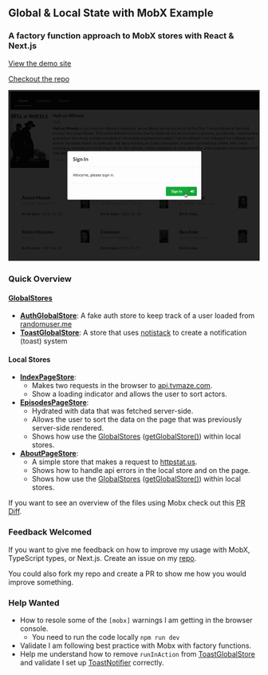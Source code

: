 ## Global & Local State with MobX Example

### A factory function approach to MobX stores with React & Next.js

[View the demo site](https://mobx-local-global-stores.vercel.app/)

[Checkout the repo](https://github.com/codeBelt/mobx-local-global-stores)

![screenshot of website](./animation.gif)

### Quick Overview

#### [GlobalStores](https://github.com/codeBelt/mobx-local-global-stores/blob/main/src/stores/GlobalStore.ts)

- **[AuthGlobalStore](https://github.com/codeBelt/mobx-local-global-stores/blob/main/src/stores/auth/AuthGlobalStore.ts)**: A fake auth store to keep track of a user loaded from [randomuser.me](https://randomuser.me/)
- **[ToastGlobalStore](https://github.com/codeBelt/mobx-local-global-stores/blob/main/src/stores/toast/ToastGlobalStore.ts)**: A store that uses [notistack](https://iamhosseindhv.com/notistack) to create a notification (toast) system

#### Local Stores

- **[IndexPageStore](https://github.com/codeBelt/mobx-local-global-stores/blob/main/src/components/pages/index-page/IndexPage.store.ts)**:
  - Makes two requests in the browser to [api.tvmaze.com](https://api.tvmaze.com).
  - Show a loading indicator and allows the user to sort actors.
- **[EpisodesPageStore](https://github.com/codeBelt/mobx-local-global-stores/blob/main/src/components/pages/episodes-page/EpisodesPage.store.ts)**:
  - Hydrated with data that was fetched server-side.
  - Allows the user to sort the data on the page that was previously server-side rendered.
  - Shows how use the [GlobalStores](https://github.com/codeBelt/mobx-local-global-stores/blob/main/src/stores/GlobalStore.ts) ([getGlobalStore()](https://github.com/codeBelt/mobx-local-global-stores/blob/main/src/components/shared/global-store-provider/GlobalStoreProvider.tsx#L13)) within local stores.
- **[AboutPageStore](https://github.com/codeBelt/mobx-local-global-stores/blob/main/src/components/pages/about-page/AboutPage.store.ts)**:
  - A simple store that makes a request to [httpstat.us](https://httpstat.us).
  - Shows how to handle api errors in the local store and on the page.
  - Shows how use the [GlobalStores](https://github.com/codeBelt/mobx-local-global-stores/blob/main/src/stores/GlobalStore.ts) ([getGlobalStore()](https://github.com/codeBelt/mobx-local-global-stores/blob/main/src/components/shared/global-store-provider/GlobalStoreProvider.tsx#L13)) within local stores.

If you want to see an overview of the files using Mobx check out this [PR Diff](https://github.com/codeBelt/mobx-local-global-stores/pull/4/files).

### Feedback Welcomed

If you want to give me feedback on how to improve my usage with MobX, TypeScript types, or Next.js. Create an issue on my [repo](https://github.com/codeBelt/mobx-local-global-stores).

You could also fork my repo and create a PR to show me how you would improve something.

### Help Wanted

- How to resole some of the `[mobx]` warnings I am getting in the browser console.
  - You need to run the code locally `npm run dev`
- Validate I am following best practice with Mobx with factory functions.
- Help me understand how to remove `runInAction` from [ToastGlobalStore](https://github.com/codeBelt/mobx-local-global-stores/blob/main/src/stores/toast/ToastGlobalStore.ts) and validate I set up [ToastNotifier](https://github.com/codeBelt/mobx-local-global-stores/blob/main/src/components/ui/toast-notifier/ToastNotifier.tsx) correctly.
